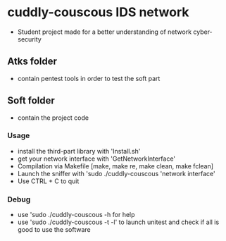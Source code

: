 # cuddly-couscous IDS network
- Student project made for a better understanding of network cyber-security

## Atks folder
- contain pentest tools in order to test the soft part
## Soft folder
- contain the project code 
### Usage
- install the third-part library with 'Install.sh'
- get your network interface with 'GetNetworkInterface'
- Compilation via Makefile [make, make re, make clean, make fclean]
- Launch the sniffer with 'sudo ./cuddly-couscous 'network interface'
- Use CTRL + C to quit

### Debug 
- use 'sudo ./cuddly-couscous -h for help
- use 'sudo ./cuddly-couscous -t -l' to launch unitest and check if all is good to use the software

